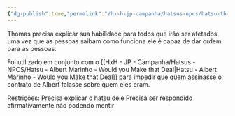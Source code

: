 ```yaml
---
{"dg-publish":true,"permalink":"/hx-h-jp-campanha/hatsus-npcs/hatsu-thomas-to-listen-is-to-obey/"}
---
```


Thomas precisa explicar sua habilidade para todos que irão ser afetados, uma vez que as pessoas saibam como funciona ele é capaz de dar ordem para as pessoas.

Foi utilizado em conjunto com o [[HxH - JP - Campanha/Hatsus - NPCS/Hatsu - Albert Marinho - Would you Make that Deal\|Hatsu - Albert Marinho - Would you Make that Deal]] para impedir que quem assinasse o contrato de Albert falasse sobre quem eles eram.

Restrições:
Precisa explicar o hatsu dele
Precisa ser respondido afirmativamente não podendo mentir